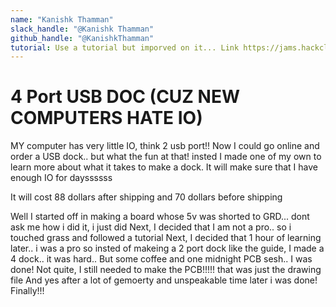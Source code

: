 ```yaml
---
name: "Kanishk Thamman"
slack_handle: "@Kanishk Thamman"
github_handle: "@KanishkThamman"
tutorial: Use a tutorial but imporved on it... Link https://jams.hackclub.com/batch/usb-hub
---
```


# 4 Port USB DOC (CUZ NEW COMPUTERS HATE IO)

<!-- Describe your board in 2-3 sentences. What are you making? What will it do? -->
MY computer has very little IO, think 2 usb port!! Now I could go online and order a USB dock.. but what the fun at that! insted I made one of my own to learn more about what it takes to make a dock. It will make sure that I have enough IO for dayssssss
<!-- How much is it going to cost? -->
It will cost 88 dollars after shipping and 70 dollars before shipping

<!-- Tell us a little bit about your design process. What were some challenges? What helped? ***Totally optional*** -->
Well I started off in making a board whose 5v was shorted to GRD... dont ask me how i did it, i just did
Next, I decided that I am not a pro.. so i touched grass and followed a tutorial
Next, I decided that 1 hour of learning later.. i was a pro so insted of makeing a 2 port dock like the guide, I made a 4 dock.. it was hard..
But some coffee and one midnight PCB sesh.. I was done! 
Not quite, I still needed to make the PCB!!!!! that was just the drawing file 
And yes after a lot of gemoerty and unspeakable time later i was done! Finally!!!
